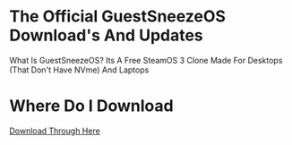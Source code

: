 # The Official GuestSneezeOS Download's And Updates
What Is GuestSneezeOS? Its A Free SteamOS 3 Clone Made For Desktops (That Don't Have NVme) And Laptops
# Where Do I Download
[Download Through Here](https://GuestSneezeOS-Offical/GuestSneezeOS)

